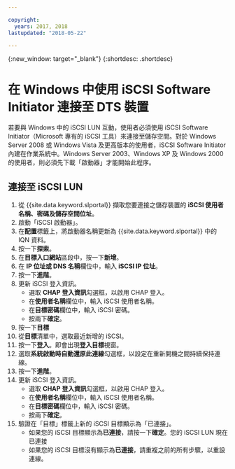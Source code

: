 ```yaml
---

copyright:
  years: 2017, 2018
lastupdated: "2018-05-22"

---
```

{:new_window: target="_blank"}
{:shortdesc: .shortdesc}

# 在 Windows 中使用 iSCSI Software Initiator 連接至 DTS 裝置

若要與 Windows 中的 iSCSI LUN 互動，使用者必須使用 iSCSI Software Initiator（Microsoft 專有的 iSCSI 工具）來連接至儲存空間。對於 Windows Server 2008 或 Windows Vista 及更高版本的使用者，iSCSI Software Initiator 內建在作業系統中。Windows Server 2003、Windows XP 及 Windows 2000 的使用者，則必須先下載「啟動器」才能開始此程序。

## 連接至 iSCSI LUN

1. 從 {{site.data.keyword.slportal}} 擷取您要連接之儲存裝置的 **iSCSI 使用者名稱、密碼及儲存空間位址**。
2. 啟動「iSCSI 啟動器」。
3. 在**配置**標籤上，將啟動器名稱更新為 {{site.data.keyword.slportal}} 中的 IQN 資料。
4. 按一下**探索**。
5. 在**目標入口網站**區段中，按一下**新增**。
6. 在 **IP 位址或 DNS 名稱**欄位中，輸入 **iSCSI IP 位址**。
7. 按一下**進階**。
8. 更新 iSCSI 登入資訊。
   - 選取 **CHAP 登入資訊**勾選框，以啟用 CHAP 登入。
   - 在**使用者名稱**欄位中，輸入 iSCSI 使用者名稱。
   - 在**目標密碼**欄位中，輸入 iSCSI 密碼。
   - 按兩下**確定**。
9. 按一下**目標**
10. 從**目標**清單中，選取最近新增的 iSCSI。
11. 按一下**登入**。即會出現**登入目標**視窗。
12. 選取**系統啟動時自動還原此連線**勾選框，以設定在重新開機之間持續保持連線。
13. 按一下**進階**。
14. 更新 iSCSI 登入資訊。
    - 選取 **CHAP 登入資訊**勾選框，以啟用 CHAP 登入。
    - 在**使用者名稱**欄位中，輸入 iSCSI 使用者名稱。
    - 在**目標密碼**欄位中，輸入 iSCSI 密碼。
    - 按兩下**確定**。
15. 驗證在「目標」標籤上新的 iSCSI 目標顯示為「已連接」。
    - 如果您的 iSCSI 目標顯示為**已連接**，請按一下**確定**。您的 iSCSI LUN 現在已連接
    - 如果您的 iSCSI 目標沒有顯示為**已連接**，請重複之前的所有步驟，以重設連線。
